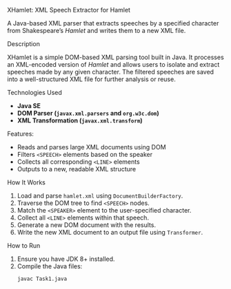 XHamlet: XML Speech Extractor for Hamlet

A Java-based XML parser that extracts speeches by a specified character from Shakespeare’s *Hamlet* and writes them to a new XML file.

Description

XHamlet is a simple DOM-based XML parsing tool built in Java. It processes an XML-encoded version of *Hamlet* and allows users to isolate and extract speeches made by any given character. The filtered speeches are saved into a well-structured XML file for further analysis or reuse.

Technologies Used

- **Java SE**
- **DOM Parser (`javax.xml.parsers` and `org.w3c.dom`)**
- **XML Transformation (`javax.xml.transform`)**

Features:
- Reads and parses large XML documents using DOM
- Filters `<SPEECH>` elements based on the speaker
- Collects all corresponding `<LINE>` elements
- Outputs to a new, readable XML structure

How It Works

1. Load and parse `hamlet.xml` using `DocumentBuilderFactory`.
2. Traverse the DOM tree to find `<SPEECH>` nodes.
3. Match the `<SPEAKER>` element to the user-specified character.
4. Collect all `<LINE>` elements within that speech.
5. Generate a new DOM document with the results.
6. Write the new XML document to an output file using `Transformer`.

How to Run

1. Ensure you have JDK 8+ installed.
2. Compile the Java files:
   ```bash
   javac Task1.java
